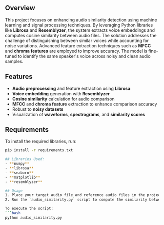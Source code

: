 ## Overview
This project focuses on enhancing audio similarity detection using machine learning and signal processing techniques. By leveraging Python libraries like **Librosa** and **Resemblyzer**, the system extracts voice embeddings and computes cosine similarity between audio files. The solution addresses the challenge of distinguishing between similar voices while accounting for noise variations. Advanced feature extraction techniques such as **MFCC** and **chroma features** are employed to improve accuracy. The model is fine-tuned to identify the same speaker's voice across noisy and clean audio samples.

## Features
- **Audio preprocessing** and feature extraction using **Librosa**
- **Voice embedding** generation with **Resemblyzer**
- **Cosine similarity** calculation for audio comparison
- **MFCC** and **chroma feature** extraction to enhance comparison accuracy
- Robust to **noisy datasets**
- Visualization of **waveforms**, **spectrograms**, and **similarity scores**

## Requirements
To install the required libraries, run:
```bash
pip install -r requirements.txt

## Libraries Used:
- **numpy**
- **librosa**
- **seaborn**
- **matplotlib**
- **resemblyzer**

## Usage
1. Place your target audio file and reference audio files in the project directory.
2. Run the `audio_similarity.py` script to compute the similarity between the target and reference audio files.

To execute the script:
```bash
python audio_similarity.py

